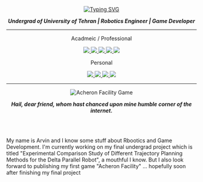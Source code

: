 <div>
<p align="center">
<a href="https://git.io/typing-svg"><img src="https://readme-typing-svg.demolab.com?font=Fira+Code&duration=1000&pause=1000&color=38C2FF&center=true&vCenter=true&random=false&width=435&lines=Arvin+Mohammadi;Robotics+Engineer+%26+Game+Developer" alt="Typing SVG" /></a>
</p>
</div>

<div>
  <p align="center"><b><i>
    Undergrad of University of Tehran | Robotics Engineer | Game Developer 
  </p></b></i>
</div>

---

<div>
  <p align="center">
    Acadmeic / Professional
  </p>
  <p align="center">
    <a href="mailto:arvin.mohammadi@ut.ac.ir">
      <img src="https://img.shields.io/badge/Email-white?style=flat-square&logo=gmail&logoColor=white&color=black">
    </a>
    <a href="https://www.linkedin.com/in/arvin-mohammadi/">
      <img src="https://img.shields.io/badge/LinkedIn-white?style=flat-square&logo=linkedin&logoColor=white&color=black">
    </a>
    <a href='https://scholar.google.com/citations?hl=en&user=he-M2gUAAAAJ'>
        <img src='https://img.shields.io/badge/Google_Scholar-white?style=flat-square&logo=googlescholar&logoColor=white&color=black'>
    </a>
    <a href='https://orcid.org/my-orcid?orcid=0000-0003-4533-463X'>
        <img src='https://img.shields.io/badge/ORCID-white?style=flat-square&logo=orcid&logoColor=white&color=black'>
    </a>
    <a href='https://www.researchgate.net/profile/Arvin-Mohammadi-3'>
        <img src='https://img.shields.io/badge/researchgate-badge?style=flat-square&logo=researchgate&logoColor=black&labelColor=white&color=black'>
    </a>
  <p align="center">
    Personal
  </p>
  <p align="center">
    <a href="mailto:arvin1844m@gmail.com">
      <img src="https://img.shields.io/badge/Email-white?style=flat-square&logo=gmail&logoColor=white&color=black">
    </a>
    <a href='https://medium.com/@arvin-mohammadi'>
        <img src='https://img.shields.io/badge/Medium-white?style=flat-square&logo=medium&logoColor=white&color=black'>
    </a>
    <a href='https://cara.app/frostbytestudio/all'>
        <img src='https://img.shields.io/badge/Cara-white?style=flat-square&logo=craftcms&logoColor=white&color=black'>
    </a>
    <a href='https://www.instagram.com/frostbytegamestudio/'>
        <img src='https://img.shields.io/badge/Instagram-white?style=flat-square&logo=instagram&logoColor=white&color=black'>
    </a>
  </p>
</div>

---

<p align="center">
  <img src="https://github.com/Arvin-Mohammadi/Arvin-Mohammadi/assets/69509720/0561e7e1-d87d-4bd8-aaad-429e3694b68d" alt="Acheron Facility Game" title="Acheron Facility Game">
</p>

<div>
  <p align="center"><b><i> 
    Hail, dear friend, whom hast chanced upon mine humble corner of the internet. 
  </p></b></i>
</div>

<br><br>

My name is Arvin and I know some stuff about Rbootics and Game Development. I'm currently working on my final undergrad project which is titled "Experimental Comparison Study of Different Trajectory Planning Methods for the Delta Parallel Robot", a mouthful I know. But I also look forward to publishing my first game "Acheron Facility" ... hopefully soon after finishing my final project
